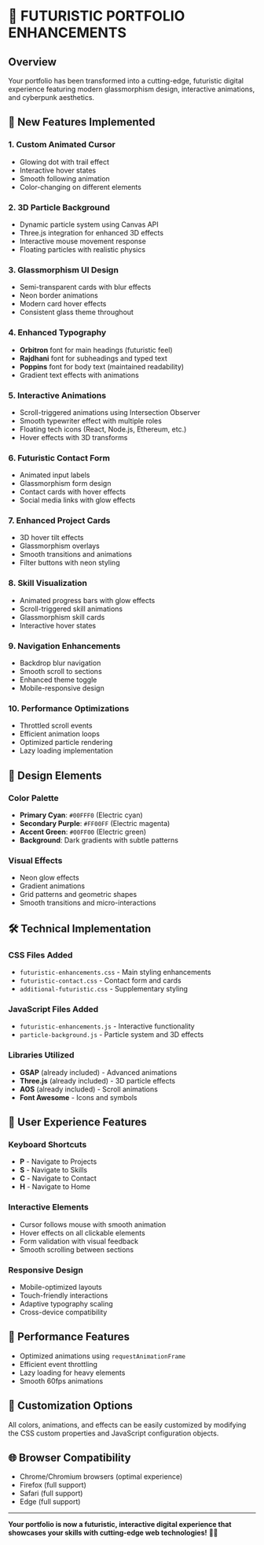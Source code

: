 # 🚀 FUTURISTIC PORTFOLIO ENHANCEMENTS

## Overview
Your portfolio has been transformed into a cutting-edge, futuristic digital experience featuring modern glassmorphism design, interactive animations, and cyberpunk aesthetics.

## 🌟 New Features Implemented

### 1. **Custom Animated Cursor**
- Glowing dot with trail effect
- Interactive hover states
- Smooth following animation
- Color-changing on different elements

### 2. **3D Particle Background**
- Dynamic particle system using Canvas API
- Three.js integration for enhanced 3D effects
- Interactive mouse movement response
- Floating particles with realistic physics

### 3. **Glassmorphism UI Design**
- Semi-transparent cards with blur effects
- Neon border animations
- Modern card hover effects
- Consistent glass theme throughout

### 4. **Enhanced Typography**
- **Orbitron** font for main headings (futuristic feel)
- **Rajdhani** font for subheadings and typed text
- **Poppins** font for body text (maintained readability)
- Gradient text effects with animations

### 5. **Interactive Animations**
- Scroll-triggered animations using Intersection Observer
- Smooth typewriter effect with multiple roles
- Floating tech icons (React, Node.js, Ethereum, etc.)
- Hover effects with 3D transforms

### 6. **Futuristic Contact Form**
- Animated input labels
- Glassmorphism form design
- Contact cards with hover effects
- Social media links with glow effects

### 7. **Enhanced Project Cards**
- 3D hover tilt effects
- Glassmorphism overlays
- Smooth transitions and animations
- Filter buttons with neon styling

### 8. **Skill Visualization**
- Animated progress bars with glow effects
- Scroll-triggered skill animations
- Glassmorphism skill cards
- Interactive hover states

### 9. **Navigation Enhancements**
- Backdrop blur navigation
- Smooth scroll to sections
- Enhanced theme toggle
- Mobile-responsive design

### 10. **Performance Optimizations**
- Throttled scroll events
- Efficient animation loops
- Optimized particle rendering
- Lazy loading implementation

## 🎨 Design Elements

### Color Palette
- **Primary Cyan**: `#00FFF0` (Electric cyan)
- **Secondary Purple**: `#FF00FF` (Electric magenta)
- **Accent Green**: `#00FF00` (Electric green)
- **Background**: Dark gradients with subtle patterns

### Visual Effects
- Neon glow effects
- Gradient animations
- Grid patterns and geometric shapes
- Smooth transitions and micro-interactions

## 🛠️ Technical Implementation

### CSS Files Added
- `futuristic-enhancements.css` - Main styling enhancements
- `futuristic-contact.css` - Contact form and cards
- `additional-futuristic.css` - Supplementary styling

### JavaScript Files Added
- `futuristic-enhancements.js` - Interactive functionality
- `particle-background.js` - Particle system and 3D effects

### Libraries Utilized
- **GSAP** (already included) - Advanced animations
- **Three.js** (already included) - 3D particle effects
- **AOS** (already included) - Scroll animations
- **Font Awesome** - Icons and symbols

## 🎯 User Experience Features

### Keyboard Shortcuts
- **P** - Navigate to Projects
- **S** - Navigate to Skills  
- **C** - Navigate to Contact
- **H** - Navigate to Home

### Interactive Elements
- Cursor follows mouse with smooth animation
- Hover effects on all clickable elements
- Form validation with visual feedback
- Smooth scrolling between sections

### Responsive Design
- Mobile-optimized layouts
- Touch-friendly interactions
- Adaptive typography scaling
- Cross-device compatibility

## 🚀 Performance Features
- Optimized animations using `requestAnimationFrame`
- Efficient event throttling
- Lazy loading for heavy elements
- Smooth 60fps animations

## 🎨 Customization Options
All colors, animations, and effects can be easily customized by modifying the CSS custom properties and JavaScript configuration objects.

## 🌐 Browser Compatibility
- Chrome/Chromium browsers (optimal experience)
- Firefox (full support)
- Safari (full support)
- Edge (full support)

---

**Your portfolio is now a futuristic, interactive digital experience that showcases your skills with cutting-edge web technologies!** 🚀✨
